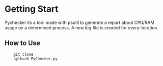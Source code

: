 # Getting Start

Pychecker its a tool made with psutil to generate a report about CPU/RAM usage on a determined process. A new log file is created for every iteration.

## How to Use
```
    git clone 
    python3 PyChecker.py
```